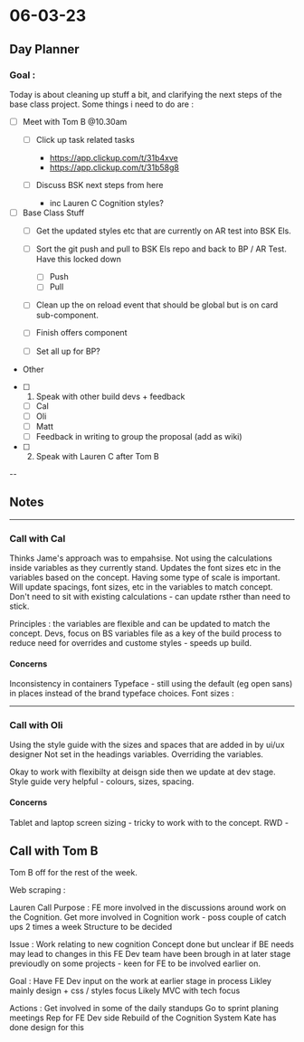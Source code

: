 # 06-03-23

## Day Planner

### Goal :
Today is about cleaning up stuff a bit, and clarifying the next steps of the base class project. Some things i need to do are :


- [ ] Meet with Tom B @10.30am
    - [ ] Click up task related tasks
        - https://app.clickup.com/t/31b4xve
        - https://app.clickup.com/t/31b58g8

    - [ ] Discuss BSK next steps from here
      - inc Lauren C Cognition styles?

- [ ] Base Class Stuff
  - [ ] Get the updated styles etc that are currently on AR test into BSK Els.
  - [ ] Sort the git push and pull to BSK Els repo and back to BP / AR Test. Have this locked down
      - [ ] Push
      - [ ] Pull

  - [ ] Clean up the on reload event that should be global but is on card sub-component.
  - [ ] Finish offers component
  - [ ] Set all up for BP?


- Other
 - [ ] 1.  Speak with other build devs + feedback
    - [ ] Cal
    - [ ] Oli
    - [ ] Matt
    - [ ] Feedback in writing to group the proposal (add as wiki)

- [ ] 2. Speak with Lauren C after Tom B


--

## Notes

<hr>


### Call with Cal

Thinks Jame's approach was to empahsise.
Not using the calculations inside variables as they currently stand.
Updates the font sizes etc in the variables based on the concept.
Having some type of scale is important.
Will update spacings, font sizes, etc in the variables to match concept.
Don't need to sit with existing calculations - can update rsther than need to stick.


Principles :
the variables are flexible and can be updated to match the concept.
Devs, focus on BS variables file as a key of the build process to  reduce need for overrides and custome styles - speeds up build.


#### Concerns


Inconsistency in containers
Typeface - still using the default (eg open sans) in places instead of the brand typeface choices.
Font sizes :

<hr>


### Call with Oli

Using the style guide with the sizes and spaces that are added in by ui/ux designer
Not set in the headings variables. Overriding the variables.

Okay to work with flexibilty at deisgn side then we update at dev stage.
Style guide very helpful - colours, sizes, spacing.


#### Concerns


Tablet and laptop screen sizing - tricky to work with to the concept.
RWD -

###




## Call with Tom B

Tom B off for the rest of the week.

Web scraping :

Lauren Call
Purpose : FE more involved in the discussions around work on the Cognition.
Get more involved in Cognition work - poss couple of catch ups 2 times a week
Structure to be decided

Issue :
Work relating to new cognition
Concept done but unclear if BE needs may lead to changes in this
FE Dev team have been brough in at later stage previoudly on some projects - keen for FE to be involved earlier on.


Goal :
Have FE Dev input on the work at earlier stage in process
Likley mainly design + css / styles focus
Likely MVC with tech focus

Actions :
Get involved in some of the daily standups
Go to sprint planing meetings
Rep for FE Dev side
Rebuild of the Cognition System
Kate has done design for this


